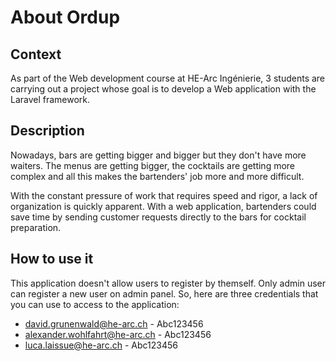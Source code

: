 # About Ordup

## Context

As part of the Web development course at HE-Arc Ingénierie, 3 students are carrying out a project whose goal is to develop a Web application with the Laravel framework. 

## Description

Nowadays, bars are getting bigger and bigger but they don't have more waiters. The menus are getting bigger, the cocktails are getting more complex and all this makes the bartenders' job more and more difficult.

With the constant pressure of work that requires speed and rigor, a lack of organization is quickly apparent. With a web application, bartenders could save time by sending customer requests directly to the bars for cocktail preparation.

## How to use it

This application doesn't allow users to register by themself. Only admin user can register a new user on admin panel. So, here are three credentials that you can use to access to the application:

- david.grunenwald@he-arc.ch - Abc123456
- alexander.wohlfahrt@he-arc.ch - Abc123456
- luca.laissue@he-arc.ch - Abc123456


